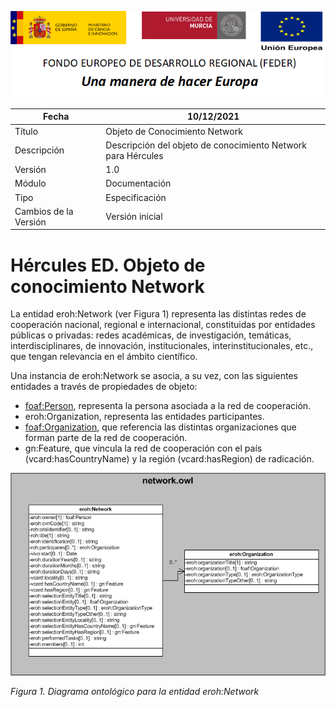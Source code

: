 ![](../../Docs/media/CabeceraDocumentosMD.png)

| Fecha         | 10/12/2021                                                   |
| ------------- | ------------------------------------------------------------ |
|Título|Objeto de Conocimiento Network| 
|Descripción|Descripción del objeto de conocimiento Network para Hércules|
|Versión|1.0|
|Módulo|Documentación|
|Tipo|Especificación|
|Cambios de la Versión|Versión inicial|

# Hércules ED. Objeto de conocimiento Network

La entidad eroh:Network (ver Figura 1) representa las distintas redes de cooperación nacional, regional e internacional, constituidas por entidades públicas o privadas: redes académicas, de investigación, temáticas, interdisciplinares, de innovación, institucionales, interinstitucionales, etc., que tengan relevancia en el ámbito científico.

Una instancia de eroh:Network se asocia, a su vez, con las siguientes entidades a través de propiedades de objeto:

- [foaf:Person](https://github.com/HerculesCRUE/Commons-ED-MA/tree/main/ObjetosDeConocimiento/Person), representa  la persona asociada a la red de cooperación. 
- eroh:Organization, representa las entidades participantes. 
- [foaf:Organization](https://github.com/HerculesCRUE/Commons-ED-MA/tree/main/ObjetosDeConocimiento/Organization), que referencia las distintas organizaciones que forman parte de la red de cooperación.
- gn:Feature, que vincula la red de cooperación con el país (vcard:hasCountryName) y la región (vcard:hasRegion) de radicación.


![](../../Docs/media/ObjetosDeConocimiento/Network.png)

*Figura 1. Diagrama ontológico para la entidad eroh:Network*
